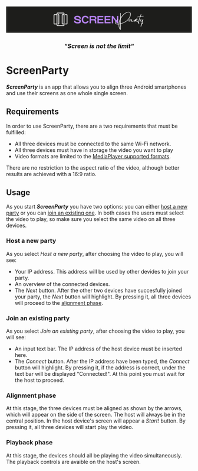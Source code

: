 <p align="center">
  <img src="logo.png">
</p>

<h3 align="center"><i>"Screen is not the limit"</i></h3>

# ScreenParty

**_ScreenParty_** is an app that allows you to align three Android smartphones and use their screens as one whole single screen.

## Requirements
In order to use ScreenParty, there are a two requirements that must be fulfilled:

  * All three devices must be connected to the same Wi-Fi network.
  * All three devices must have in storage the video you want to play
  * Video formats are limited to the [MediaPlayer supported formats](https://developer.android.com/guide/topics/media/media-formats#video-codecs).

There are no restriction to the aspect ratio of the video, although better results are achieved with a 16:9 ratio.
## Usage
As you start **_ScreenParty_** you have two options: you can either [host a new party](#host_a_new_party) or you can [join an existing one](#join_an_existing_party).
In both cases the users must select the video to play, so make sure you select the same video on all three devices.

### Host a new party
As you select _Host a new party_, after choosing the video to play, you will see:
  * Your IP address. This address will be used by other devides to join your party.
  * An overview of the connected devices.
  * The _Next_ button.
After the other two devices have succesfully joined your party, the _Next_ button will highlight. By pressing it, all three devices will proceed to the [alignment phase](#alignment_phase).

### Join an existing party
As you select _Join an existing party_, after choosing the video to play, you will see:
  * An input text bar. The IP address of the host device must be inserted here.
  * The _Connect_ button.
After the IP address have been typed, the _Connect_ button will highlight. By pressing it, if the address is correct, under the text bar will be displayed "Connected!". 
At this point you must wait for the host to proceed.

### Alignment phase
At this stage, the three devices must be aligned as shown by the arrows, which will appear on the side of the screen. The host will always be in the central position. In the host device's screen will appear a _Start!_ button. By pressing it, all three devices will start play the video.

### Playback phase
At this stage, the devices should all be playing the video simultaneously. The playback controls are avaible on the host's screen.
